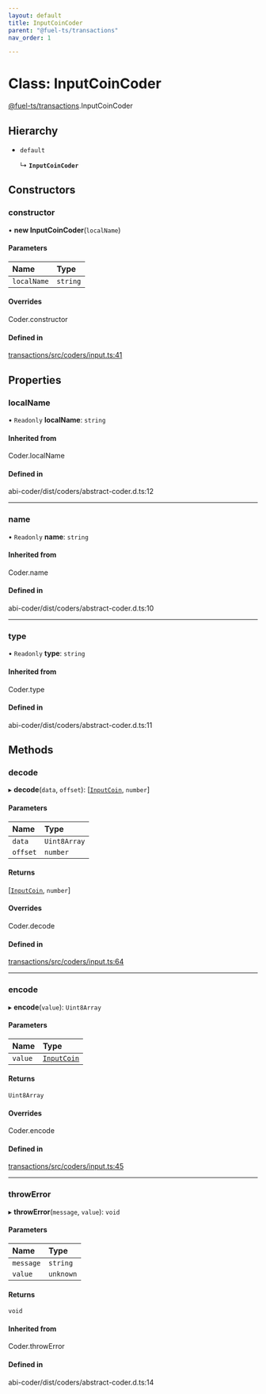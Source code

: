 ```yaml
---
layout: default
title: InputCoinCoder
parent: "@fuel-ts/transactions"
nav_order: 1

---
```


# Class: InputCoinCoder

[@fuel-ts/transactions](../index.md).InputCoinCoder

## Hierarchy

- `default`

  ↳ **`InputCoinCoder`**

## Constructors

### constructor

• **new InputCoinCoder**(`localName`)

#### Parameters

| Name | Type |
| :------ | :------ |
| `localName` | `string` |

#### Overrides

Coder.constructor

#### Defined in

[transactions/src/coders/input.ts:41](https://github.com/FuelLabs/fuels-ts/blob/master/packages/transactions/src/coders/input.ts#L41)

## Properties

### localName

• `Readonly` **localName**: `string`

#### Inherited from

Coder.localName

#### Defined in

abi-coder/dist/coders/abstract-coder.d.ts:12

___

### name

• `Readonly` **name**: `string`

#### Inherited from

Coder.name

#### Defined in

abi-coder/dist/coders/abstract-coder.d.ts:10

___

### type

• `Readonly` **type**: `string`

#### Inherited from

Coder.type

#### Defined in

abi-coder/dist/coders/abstract-coder.d.ts:11

## Methods

### decode

▸ **decode**(`data`, `offset`): [[`InputCoin`](../index.md#inputcoin), `number`]

#### Parameters

| Name | Type |
| :------ | :------ |
| `data` | `Uint8Array` |
| `offset` | `number` |

#### Returns

[[`InputCoin`](../index.md#inputcoin), `number`]

#### Overrides

Coder.decode

#### Defined in

[transactions/src/coders/input.ts:64](https://github.com/FuelLabs/fuels-ts/blob/master/packages/transactions/src/coders/input.ts#L64)

___

### encode

▸ **encode**(`value`): `Uint8Array`

#### Parameters

| Name | Type |
| :------ | :------ |
| `value` | [`InputCoin`](../index.md#inputcoin) |

#### Returns

`Uint8Array`

#### Overrides

Coder.encode

#### Defined in

[transactions/src/coders/input.ts:45](https://github.com/FuelLabs/fuels-ts/blob/master/packages/transactions/src/coders/input.ts#L45)

___

### throwError

▸ **throwError**(`message`, `value`): `void`

#### Parameters

| Name | Type |
| :------ | :------ |
| `message` | `string` |
| `value` | `unknown` |

#### Returns

`void`

#### Inherited from

Coder.throwError

#### Defined in

abi-coder/dist/coders/abstract-coder.d.ts:14
